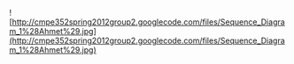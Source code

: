 ![http://cmpe352spring2012group2.googlecode.com/files/Sequence_Diagram_1%28Ahmet%29.jpg](http://cmpe352spring2012group2.googlecode.com/files/Sequence_Diagram_1%28Ahmet%29.jpg)